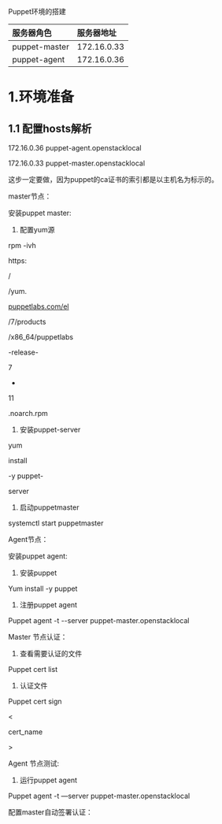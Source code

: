 Puppet环境的搭建

| 服务器角色 | 服务器地址 |
| :--- | :--- |
| puppet-master | 172.16.0.33 |
| puppet-agent | 172.16.0.36 |



# 1.环境准备

## 1.1 配置hosts解析

172.16.0.36 puppet-agent.openstacklocal

172.16.0.33 puppet-master.openstacklocal

这步一定要做，因为puppet的ca证书的索引都是以主机名为标示的。





master节点：

安装puppet master:

1. 配置yum源

rpm -ivh

https:

/

/yum.

[puppetlabs.com/el](http://puppetlabs.com/el)

/7/products

/x86\_64/puppetlabs

-release-

7

-

11

.noarch.rpm

1. 安装puppet-server

yum

install

-y puppet-

server

1. 启动puppetmaster

systemctl start puppetmaster

Agent节点：

安装puppet agent:

1. 安装puppet

Yum install -y puppet

1. 注册puppet agent

Puppet agent -t --server puppet-master.openstacklocal

Master 节点认证：

1. 查看需要认证的文件

Puppet cert list

1. 认证文件

Puppet cert sign

&lt;

cert\_name

&gt;

Agent 节点测试:

1. 运行puppet agent

Puppet agent -t —server puppet-master.openstacklocal

配置master自动签署认证：

